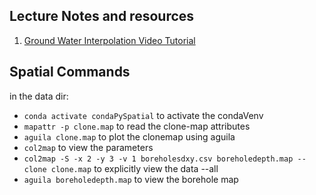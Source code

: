 ## Lecture Notes and resources


1. [Ground Water Interpolation Video Tutorial](https://www.youtube.com/watch?v=qrq_mOxb7ck&t=1s)

## Spatial Commands

in the data dir: 
* `conda activate condaPySpatial` to activate the condaVenv
* `mapattr -p clone.map` to read the clone-map attributes
* `aguila clone.map` to plot the clonemap using aguila
* `col2map` to view the parameters
* `col2map -S -x 2 -y 3 -v 1 boreholesdxy.csv boreholedepth.map --clone clone.map` to explicitly view the data --all 
* `aguila boreholedepth.map` to view the borehole map
